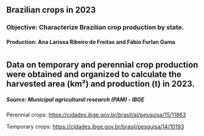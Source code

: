 ## Brazilian crops in 2023
### Objective: Characterize Brazilian crop production by state.
#### Production: Ana Larissa Ribeiro de Freitas and Fábio Furlan Gama

#

## Data on temporary and perennial crop production were obtained and organized to calculate the harvested area (km²) and production (t) in 2023.


##### Source: Municipal agricultural research (PAM) - IBGE 

Perennial crops: https://cidades.ibge.gov.br/brasil/al/pesquisa/15/11863

Temporary crops: https://cidades.ibge.gov.br/brasil/pesquisa/14/10193

